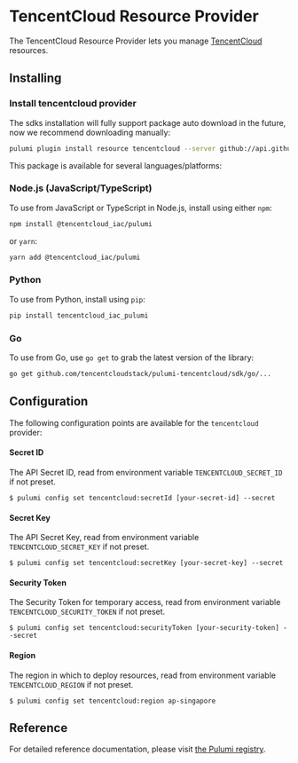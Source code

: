 # TencentCloud Resource Provider

The TencentCloud Resource Provider lets you manage [TencentCloud](https://cloud.tencent.com/) resources.

## Installing

### Install tencentcloud provider

The sdks installation will fully support package auto download in the future, now we recommend downloading manually:

```bash
pulumi plugin install resource tencentcloud --server github://api.github.com/tencentcloudstack
```

This package is available for several languages/platforms:

### Node.js (JavaScript/TypeScript)

To use from JavaScript or TypeScript in Node.js, install using either `npm`:

```bash
npm install @tencentcloud_iac/pulumi
```

or `yarn`:

```bash
yarn add @tencentcloud_iac/pulumi
```

### Python

To use from Python, install using `pip`:

```bash
pip install tencentcloud_iac_pulumi
```

### Go

To use from Go, use `go get` to grab the latest version of the library:

```bash
go get github.com/tencentcloudstack/pulumi-tencentcloud/sdk/go/...
```

## Configuration

The following configuration points are available for the `tencentcloud` provider:

#### Secret ID
The API Secret ID, read from environment variable `TENCENTCLOUD_SECRET_ID` if not preset.

    $ pulumi config set tencentcloud:secretId [your-secret-id] --secret

#### Secret Key
The API Secret Key, read from environment variable `TENCENTCLOUD_SECRET_KEY` if not preset.

    $ pulumi config set tencentcloud:secretKey [your-secret-key] --secret

#### Security Token
The Security Token for temporary access, read from environment variable `TENCENTCLOUD_SECURITY_TOKEN` if not preset.

    $ pulumi config set tencentcloud:securityToken [your-security-token] --secret

#### Region
The region in which to deploy resources, read from environment variable `TENCENTCLOUD_REGION` if not preset.

    $ pulumi config set tencentcloud:region ap-singapore


## Reference

For detailed reference documentation, please visit [the Pulumi registry](https://www.pulumi.com/registry/packages/tencentcloud/api-docs/).
